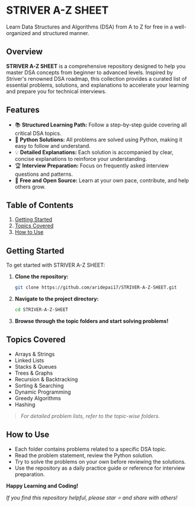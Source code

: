# STRIVER A-Z SHEET

Learn Data Structures and Algorithms (DSA) from A to Z for free in a well-organized and structured manner.

## Overview

**STRIVER A-Z SHEET** is a comprehensive repository designed to help you master DSA concepts from beginner to advanced levels. Inspired by Striver's renowned DSA roadmap, this collection provides a curated list of essential problems, solutions, and explanations to accelerate your learning and prepare you for technical interviews.

## Features

- 📚 **Structured Learning Path:** Follow a step-by-step guide covering all critical DSA topics.
- 🐍 **Python Solutions:** All problems are solved using Python, making it easy to follow and understand.
- 💡 **Detailed Explanations:** Each solution is accompanied by clear, concise explanations to reinforce your understanding.
- 🏆 **Interview Preparation:** Focus on frequently asked interview questions and patterns.
- 🚀 **Free and Open Source:** Learn at your own pace, contribute, and help others grow.

## Table of Contents

1. [Getting Started](#getting-started)
2. [Topics Covered](#topics-covered)
3. [How to Use](#how-to-use)

## Getting Started

To get started with STRIVER A-Z SHEET:

1. **Clone the repository:**
   ```bash
   git clone https://github.com/aridepai17/STRIVER-A-Z-SHEET.git
   ```
2. **Navigate to the project directory:**
   ```bash
   cd STRIVER-A-Z-SHEET
   ```
3. **Browse through the topic folders and start solving problems!**

## Topics Covered

- Arrays & Strings
- Linked Lists
- Stacks & Queues
- Trees & Graphs
- Recursion & Backtracking
- Sorting & Searching
- Dynamic Programming
- Greedy Algorithms
- Hashing

> *For detailed problem lists, refer to the topic-wise folders.*

## How to Use

- Each folder contains problems related to a specific DSA topic.
- Read the problem statement, review the Python solution.
- Try to solve the problems on your own before reviewing the solutions.
- Use the repository as a daily practice guide or reference for interview preparation.

**Happy Learning and Coding!**

*If you find this repository helpful, please star ⭐ and share with others!*
